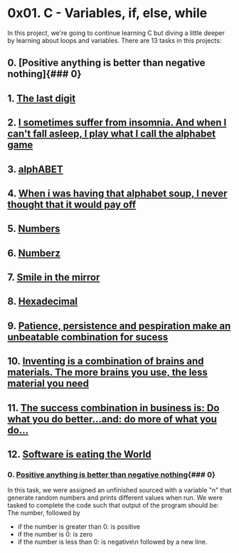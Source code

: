 # 0x01. C - Variables, if, else, while
In this project, we're going to continue learning C but diving a little deeper by learning about loops and variables.
There are 13 tasks in this projects:
## 0. [Positive anything is better than negative nothing]{### 0}
## 1. [The last digit]()
## 2. [I sometimes suffer from insomnia. And when I can't fall asleep, I play what I call the alphabet game]()
## 3. [alphABET]()
## 4. [When i was having that alphabet soup, I never thought that it would pay off ]()
## 5. [Numbers]()
## 6. [Numberz]()
## 7. [Smile in the mirror]()
## 8. [Hexadecimal]()
## 9. [Patience, persistence and pespiration make an unbeatable combination for sucess]()
## 10. [Inventing is a combination of brains and materials. The more brains you use, the less material you need]()
## 11. [The success combination in business is: Do what you do better...and: do more of what you do...]()
## 12. [Software is eating the World]() 

### 0. [Positive anything is better than negative nothing](https://github.com/TeaInnaCup/alx-low_level_programming/blob/master/0x01-variables_if_else_while/0-positive_or_negative.c){### 0}
In this task, we were assigned an unfinished sourced with a variable "n" that generate random numbers and prints different values when run. We were tasked to complete the code such that output of the program should be:
The number, followed by
- if the number is greater than 0: is positive
- if the number is 0: is zero
- if the number is less than 0: is negative\n
followed by a new line.       
